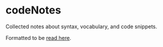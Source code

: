# codeNotes

Collected notes about syntax, vocabulary, and code snippets.

Formatted to be [read here](withouthaste.com).